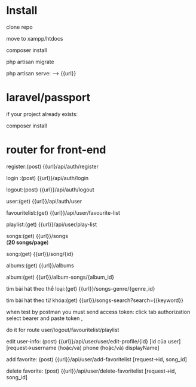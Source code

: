 # Install

clone repo

move to xampp/htdocs

composer install

php artisan migrate

php artisan serve: --> {{url}}

# laravel/passport
if your project already exists:

composer install

# router for front-end

register:(post) {{url}/api/auth/register

login :(post) {{url}}/api/auth/login

logout:(post) {{url}}/api/auth/logout

user:(get) {{url}}/api/auth/user

favouritelist:(get) {{url}}/api/user/favourite-list

playlist:(get) {{url}}/api/user/play-list

songs:(get) {{url}}/songs       
(**20 songs/page**)

song:(get) {{url}}/song/{id}

albums:(get) {{url}}/albums

album:(get) {{url}}/album-songs/{album_id}

tìm bài hát theo thể loại:(get) {{url}}/songs-genre/{genre_id}

tìm bài hát theo từ khóa:(get) {{url}}/songs-search?search={{keyword}}

when test by postman you must send access token: click tab authorization select bearer and paste token ,

do it for route user/logout/favouritelist/playlist

edit user-info:     (post) {{url}}/api/user/user/edit-profile/{id} [id của user] [request->username (hoặc/và) phone (hoặc/và) displayName] 

add favorite:       (post) {{url}}/api/user/add-favoritelist [request->id, song_id]

delete favorite:    (post) {{url}}/api/user/delete-favoritelist [request->id, song_id]



